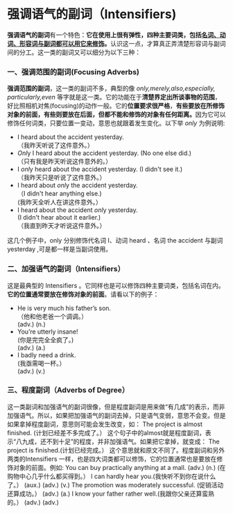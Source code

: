 # 强调语气的副词（Intensifiers)

**强调语气的副词**有一个特色：<b>它在使用上很有弹性，四种主要词类，包括<u>**名词、动词、形容词与副词**都可以用它来修饰</u>。</b>认识这一点，才算真正弄清楚形容词与副词间的分工。这一类的副词又可以细分为以下三种：

### 一、强调范围的副词(Focusing Adverbs)


**强调范围的副词**，这一类的副词不多，典型的像  <em>only,merely,also,especially, particularly,even</em> 等字就是这一类。它的功能在于**清楚界定出所谈事物的范围**，好比照相机对焦(focusing)的动作一般。它的**位置要求很严格**，<b>有些要放在所修饰对象的前面，有些则要放在后面，但都**不能和修饰的对象有任何距离**。</b>因为它可以修饰任何词类，只要位置一变动，意思也就跟着发生变化。以下举 <em>only</em> 为例说明:  
>  
- I heard about the accident yesterday.  
（我昨天听说了这件意外。）  
- <em>Onl</em>y I heard about the accident yesterday.   (No one else did.)  
（只有我是昨天听说这件意外的。）  
- I <em>onl</em>y heard about the accident yesterday.   (I didn't see it.)  
（我昨天只是听说了这件意外。）
- I heard about <em>onl</em>y the accident yesterday.  
（I didn't hear anything else.)  
(我昨天全听人在讲这件意外。）  
- I heard about the accident <em>onl</em>y yesterday.  
(I didn't hear about it earlier.)  
（我直到昨天才听说这件意外。）  

这几个例子中，only 分别修饰代名词 I、动词 heard 、名词 the accident 与副词 yesterday ,可是都一样是当副词使用。


### 二、加强语气的副词（Intensifiers）


这是最典型的 Intensifiers 。它同样也是可以修饰四种主要词类，包括名词在内。<b>它的位置**通常要放在修饰对象的前面**</b>。请看以下的例子：  
>  
- He is very much his father’s son.  
（他和他老爸一个调调。）  
(adv.) (n.)  
- You’re utterly insane!  
(你是完完全全疯了。)  
(adv.) (a.)  
- I badly need a drink.  
(我亟需喝一杯。）  
(adv.) (v.)   

### 三、程度副词（Adverbs of Degree）


这一类副词和加强语气的副词很像，但是程度副词是用来做“有几成”的表示，而非加强语气。所以，如果把加强语气的副词去掉，只是语气变弱，意思不会变。但是如果拿掉程度副词，意思则可能会发生改变，如：
The project is almost finished. (计划已经差不多完成了。）
这个句子中的almost就是程度副词，表示“八九成，还不到十足”的程度，并非加强语气。如果把它拿掉，就变成：
The project is finished.(计划已经完成。）
这个意思就和原文不同了。程度副词和另外两类的Intensifiers 一样，也是四大词类都可以修饰，它的位置通常也是要放在修饰对象的前面。例如:
You can buy practically anything at a mall.
(adv.) (n.)
(在购物中心几乎什么都买得到。）
I can hardly hear you.(我快听不到你在说什么了。）
(aux.) (adv.) (v.)
The promotion was moderately successful. (促销活动还算成功。）
(adv.) (a.)
I know your father rather well.(我跟你父亲还算蛮熟的。）
(adv.) (adv.)